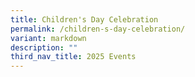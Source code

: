 ```yaml
---
title: Children's Day Celebration
permalink: /children-s-day-celebration/
variant: markdown
description: ""
third_nav_title: 2025 Events
---
```

